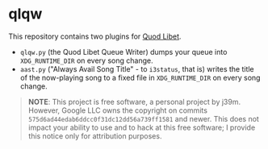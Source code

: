 # qlqw

This repository contains two plugins for [Quod Libet].

*   `qlqw.py` (the Quod Libet Queue Writer) dumps your queue into
    `XDG_RUNTIME_DIR` on every song change.
*   `aast.py` ("Always Avail Song Title" - to `i3status`, that is)
    writes the title of the now-playing song to a fixed file in
    `XDG_RUNTIME_DIR` on every song change.

> **NOTE**: This project is free software, a personal project by j39m.
> However, Google LLC owns the copyright on commits
> `575d6ad44edab6ddcc0f31dc12dd56a739ff1581` and newer. This does not
> impact your ability to use and to hack at this free software; I
> provide this notice only for attribution purposes.

[Quod Libet]: https://quodlibet.readthedocs.io/en/latest/index.html
